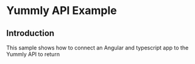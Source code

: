 # Yummly API Example

## Introduction

This sample shows how to connect an Angular and typescript app to the Yummly API to return
